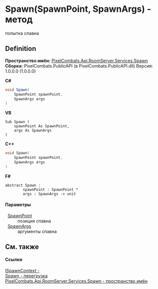 # Spawn(SpawnPoint, SpawnArgs) - метод


попытка спавна



## Definition
**Пространство имён:** <a href="0971793b-47eb-58b2-d7a8-6c570042d7d9">PixelCombats.Api.RoomServer.Services.Spawn</a>  
**Сборка:** PixelCombats.PublicAPI (в PixelCombats.PublicAPI.dll) Версия: 1.0.0.0 (1.0.0.0)

**C#**
``` C#
void Spawn(
	SpawnPoint spawnPoint,
	SpawnArgs args
)
```
**VB**
``` VB
Sub Spawn ( 
	spawnPoint As SpawnPoint,
	args As SpawnArgs
)
```
**C++**
``` C++
void Spawn(
	SpawnPoint spawnPoint, 
	SpawnArgs args
)
```
**F#**
``` F#
abstract Spawn : 
        spawnPoint : SpawnPoint * 
        args : SpawnArgs -> unit 
```



#### Параметры
<dl><dt>  <a href="f65aab51-de32-e872-5f74-c94b3bd33d2b">SpawnPoint</a></dt><dd>позиция спавна</dd><dt>  <a href="69941787-22a9-dc25-ef7d-61e75affb880">SpawnArgs</a></dt><dd>аргументы спавна</dd></dl>

## См. также


#### Ссылки
<a href="c63de599-658c-3853-3ceb-8251d961bf63">ISpawnContext - </a>  
<a href="5e513dcc-fa4e-5685-eb12-a6a37f29d6f9">Spawn - перегрузка</a>  
<a href="0971793b-47eb-58b2-d7a8-6c570042d7d9">PixelCombats.Api.RoomServer.Services.Spawn - пространство имён</a>  
